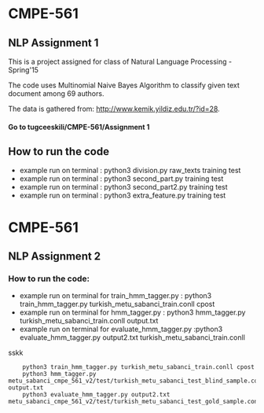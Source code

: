 # CMPE-561

## NLP Assignment 1

This is a project assigned for class of Natural Language Processing - Spring'15

The code uses Multinomial Naive Bayes Algorithm to classify given text document among 69 authors.

The data is gathered from: http://www.kemik.yildiz.edu.tr/?id=28.

#### Go to tugceeskili/CMPE-561/Assignment 1

## How to run the code

* example run on terminal : 
     python3 division.py raw_texts training test
* example run on terminal : 
     python3 second_part.py training test
* example run on terminal : 
     python3 second_part2.py training test
* example run on terminal :
     python3 extra_feature.py training test


# CMPE-561

## NLP Assignment 2

### How to run the code:

* example run on terminal for train_hmm_tagger.py : python3 train_hmm_tagger.py turkish_metu_sabanci_train.conll cpost
* example run on terminal for hmm_tagger.py : python3 hmm_tagger.py turkish_metu_sabanci_train.conll output.txt
* example run on terminal for evaluate_hmm_tagger.py :python3 evaluate_hmm_tagger.py output2.txt turkish_metu_sabanci_train.conll

sskk


        python3 train_hmm_tagger.py turkish_metu_sabanci_train.conll cpost
        python3 hmm_tagger.py metu_sabanci_cmpe_561_v2/test/turkish_metu_sabanci_test_blind_sample.conll.txt output.txt
        python3 evaluate_hmm_tagger.py output2.txt metu_sabanci_cmpe_561_v2/test/turkish_metu_sabanci_test_gold_sample.conll.txt

